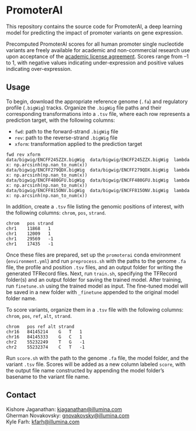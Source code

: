 # PromoterAI

This repository contains the source code for PromoterAI, a deep learning model for predicting the impact of promoter variants on gene expression.

Precomputed PromoterAI scores for all human promoter single nucleotide variants are freely available for academic and non-commercial research use upon acceptance of the [academic license agreement](https://illumina2.na1.adobesign.com/public/esignWidget?wid=CBFCIBAA3AAABLblqZhAuRnD5FtTNwyNo-5X6njTJqQOOMu3V_0nU0MjxSi_9PLCrquWaKSRrT3e1RhHkr7w*). Scores range from –1 to 1, with negative values indicating under-expression and positive values indicating over-expression.

## Usage

To begin, download the appropriate reference genome (`.fa`) and regulatory profile (`.bigWig`) tracks. Organize the `.bigWig` file paths and their corresponding transformations into a `.tsv` file, where each row represents a prediction target, with the following columns:  
- `fwd`: path to the forward-strand `.bigWig` file  
- `rev`: path to the reverse-strand `.bigWig` file  
- `xform`: transformation applied to the prediction target  
```tsv
fwd	rev	xform
data/bigwig/ENCFF245ZZX.bigWig	data/bigwig/ENCFF245ZZX.bigWig	lambda x: np.arcsinh(np.nan_to_num(x))
data/bigwig/ENCFF279QDX.bigWig	data/bigwig/ENCFF279QDX.bigWig	lambda x: np.arcsinh(np.nan_to_num(x))
data/bigwig/ENCFF480GFU.bigWig	data/bigwig/ENCFF480GFU.bigWig	lambda x: np.arcsinh(np.nan_to_num(x))
data/bigwig/ENCFF815ONV.bigWig	data/bigwig/ENCFF815ONV.bigWig	lambda x: np.arcsinh(np.nan_to_num(x))
```
In addition, create a `.tsv` file listing the genomic positions of interest, with the following columns: `chrom`, `pos`, `strand`.
```tsv
chrom	pos	strand
chr1	11868	1
chr1	12009	1
chr1	29569	-1
chr1	17435	-1
```

Once these files are prepared, set up the `promoterai` conda environment (`environment.yml`) and run `preprocess.sh` with the paths to the genome `.fa` file, the profile and position `.tsv` files, and an output folder for writing the generated TFRecord files. Next, run `train.sh`, specifying the TFRecord folder(s) and an output folder for saving the trained model. After training, run `finetune.sh` using the trained model as input. The fine-tuned model will be saved in a new folder with `_finetune` appended to the original model folder name.

To score variants, organize them in a `.tsv` file with the following columns: `chrom`, `pos`, `ref`, `alt`, `strand`.
```tsv
chrom	pos	ref	alt	strand
chr16	84145214	G	T	1
chr16	84145333	G	C	1
chr2	55232249	T	G	-1
chr2	55232374	C	T	-1
```
Run `score.sh` with the path to the genome `.fa` file, the model folder, and the variant `.tsv` file. Scores will be added as a new column labeled `score`, with the output file name constructed by appending the model folder’s basename to the variant file name.

## Contact

Kishore Jaganathan: [kjaganathan@illumina.com](mailto:kjaganathan@illumina.com)  
Gherman Novakovsky: [gnovakovsky@illumina.com](mailto:gnovakovsky@illumina.com)  
Kyle Farh: [kfarh@illumina.com](mailto:kfarh@illumina.com)

